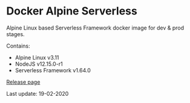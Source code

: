 # Docker Alpine Serverless
Alpine Linux based Serverless Framework docker image for dev & prod stages.

Contains:

* Alpine Linux v3.11
* NodeJS v12.15.0-r1
* Serverless Framework v1.64.0

[Release page](https://github.com/serverless/serverless/releases/tag/v1.64.0)

Last update: 19-02-2020
